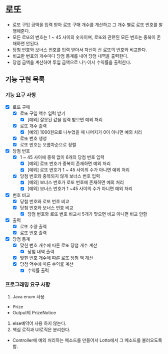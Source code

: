 # 로또
- 로또 구입 금액을 입력 받아 로또 구매 개수를 계산하고 그 개수 별로 로또 번호를 발행해준다.
- 모든 로또의 번호는 1 ~ 45 사이의 숫자이며, 로또와 관련된 모든 번호는 중복이 존재하면 안된다.
- 당첨 번호와 보너스 번호를 입력 받아서 자신이 산 로또의 번호와 비교한다.
- 비교한 번호의 개수마다 당첨 통계를 내어 당첨 내역을 출력한다.
- 당첨 금액을 계산하여 투입 금액으로 나누어서 수익률을 출력한다.

## 기능 구현 목록
### 기능 요구 사항
- [x] 로또 구매
  - [x] 로또 구입 액수 입력 받기
    - [x] [예외] 잘못된 값을 입력 받으면 예외 처리
  - [x] 로또 개수 출력
    - [x] [예외] 1000원으로 나누었을 때 나머지가 0이 아니면 예외 처리
  - [x] 로또 번호 생성
  - [x] 로또 번호는 오름차순으로 정렬
- [x] 당첨 번호
  - [x] 1 ~ 45 사이에 중복 없이 6개의 당첨 번호 입력
    - [x] [예외] 로또 번호가 중복이 존재하면 예외 처리
    - [X] [예외] 로또 번호가 1 ~ 45 사이의 수가 아니면 예외 처리
  - [x] 당첨 번호와 중복되지 않게 보너스 번호 입력
    - [x] [예외] 보너스 번호가 로또 번호에 존재하면 예외 처리
    - [x] [예외] 보너스 번호가 1 ~45 사이의 수가 아니면 예외 처리
- [x] 번호 비교
  - [x] 당첨 번호와 로또 번호 비교
  - [x] 당첨 번호와 보너스 번호 비교
    - [x] 당첨 번호와 로또 번호 비교시 5개가 맞으면 비교 아니면 비교 안함
- [x] 출력
  - [x] 로또 수량 출력
  - [x] 로또 번호 출력
- [x] 당첨 통계
  - [x] 맞힌 번호 개수에 따른 로또 당첨 개수 계산
    - [x] 당첨 내역 출력
  - [x] 맞힌 번호 개수에 따른 로또 당첨 액 계산
  - [x] 당첨 액수에 따른 수익률 계산
    - [x] 수익률 출력

### 프로그래밍 요구 사항
1. Java enum 사용
  - Prize
  - Output의 PrizeNotice
1. else예약어 사용 하지 않는다.
1. 핵심 로직과 UI로직은 분리한다.
  - Controller에 예외 처리하는 메소드를 만들어서 Lotto에서 그 메소드를 불러오도록 함. 